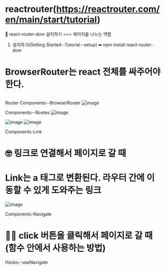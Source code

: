 # reactrouter(https://reactrouter.com/en/main/start/tutorial)

👴 react-router-dom 설치하기 ==> 페이지를 나누는 역할

1. 설치하기(Getting Started--Tutorial--setup) ➡ npm install react-router-dom

# BrowserRouter는 react 전체를 싸주어야한다.
```

```
Router Components--BrowserRouter
![image](https://github.com/gogoringhye/read/assets/145514996/b70b8301-9ffe-41dd-b34a-94e49d4ad2eb)



Components--Routes
![image](https://github.com/gogoringhye/read/assets/145514996/7353d2aa-594b-45b9-afbe-74e55f3e1c69)

![image](https://github.com/gogoringhye/read/assets/145514996/29291e77-d248-4198-bc0d-3e9f66d23fb9)
![image](https://github.com/gogoringhye/read/assets/145514996/eb4d1564-29e1-4dca-bed1-46a633735f72)


Components-Link
# 🤓 링크로 연결해서 페이지로 갈 때 

# Link는 a 태그로 변환된다. 라우터 간에 이동할 수 있게 도와주는 링크
![image](https://github.com/gogoringhye/read/assets/145514996/43ae5611-623b-4e91-ab80-352f693a06e1)

Components-Navigate
# 🤷‍♀️ click 버튼을 클릭해서 페이지로 갈 때(함수 안에서 사용하는 방법)


Hooks--useNavigate

